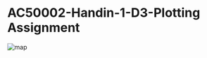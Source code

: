 # AC50002-Handin-1-D3-Plotting Assignment
![map](https://github.com/user-attachments/assets/bfb4c83c-001f-4211-915a-e86a4f271bf6)
